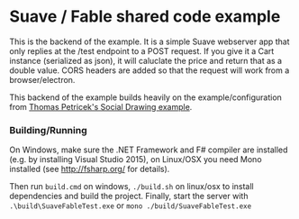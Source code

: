 # Suave / Fable shared code example

This is the backend of the example. It is a simple Suave webserver app that only replies at the /test endpoint to a POST request. If you give it a Cart instance (serialized as json), it will caluclate the price and return that as a double value. CORS headers are added so that the request will work from a browser/electron.

This backend of the example builds heavily on the example/configuration from [Thomas Petricek's Social Drawing example](https://github.com/tpetricek/SocialDrawing).

### Building/Running

On Windows, make sure the .NET Framework and F# compiler are installed (e.g. by installing Visual Studio 2015), on Linux/OSX you need Mono installed (see http://fsharp.org/ for details).

Then run `build.cmd` on windows, `./build.sh` on linux/osx to install dependencies and build the project. Finally, start the server with `.\build\SuaveFableTest.exe` or `mono ./build/SuaveFableTest.exe`